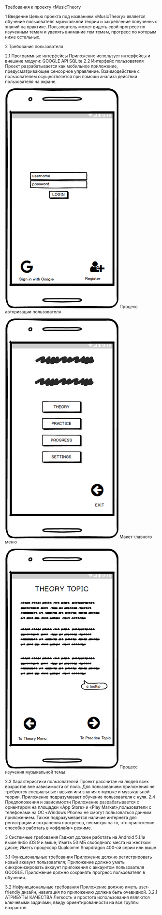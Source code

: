 Требования к проекту «MusicTheory

1 Введение
Целью проекта под названием «MusicTheory» является обучение пользователя музыкальной теории и закрепление полученных знаний на практике. Пользователь может видеть свой прогресс по изученным темам и уделять внимание тем темам, прогресс по которым ниже остальных.

2 Требования пользователя

2.1 Программные интерфейсы
Приложение использует интерфейсы и внешние модули:
GOOGLE API
SQLite
2.2 Интерфейс пользователя
Проект разрабатывается как мобильное приложение, предусматривающее сенсорное управление.
Взаимодействие с пользователем осуществляется при помощи анализа действий пользователя на экране.

![Процесс авторизации пользователя](https://github.com/axlgrim/Tritpo_Laba2/blob/master/Login.png)
Процесс авторизации пользователя

![Макет главного меню](https://github.com/axlgrim/Tritpo_Laba2/blob/master/Main%20Menu.png)
Макет главного меню

![Процесс изучения музыкальной темы](https://github.com/axlgrim/Tritpo_Laba2/blob/master/Theory%20Topic.png)
Процесс изучения музыкальной темы

2.3 Характеристики пользователей
Проект рассчитан на людей всех возрастов вне зависимости от пола. Для пользованием приложения не требуются специальные навыки или знания о музыке и музыкальной теории. Приложение подразумевает обучение пользователя с нуля.
2.4 Предположения и зависимости
Приложение разрабатывается с ориентиром на площадки  «App Store» и «Play Market»,пользователи с телефонами на ОС «Windows Phone» не смогут пользоваться данным приложением.
Также подразумевается наличие интернета для регистрации и сохранения прогресса, несмотря на то, что приложение способно работать в «оффлайн» режиме.

3 Системные требования
Гаджет должен работать на Android 5.1.1и выше либо iOS 9 и выше;
Иметь 50 МБ свободного места на жестком диске;
Иметь процессор Qualcomm Snapdragon 400-ой серии или выше.

3.1 Функциональные требования
Приложение должно регистрировать новый аккаунт пользователя;
Приложение должно уметь синхронизировать аккаунт приложения с аккаунтом пользователя GOOGLE.
Приложение должно сохранять прогресс пользователя в обучении.

3.2 Нефункциональные требования
Приложение должно иметь user-friendly дизайн, навигация по приложению должна быть очевидной. 
3.2.1 АТРИБУТЫ КАЧЕСТВА
Легкость и простота использования являются ключевыми задачами, ввиду ориентированности на все группы возрастов.

